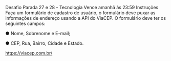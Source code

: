 Desafio Parada 27 e 28 - Tecnologia
Vence amanhã às 23:59
Instruções
Faça um formulário de cadastro de usuário, o formulário deve puxar as informações de endereço usando a API do ViaCEP. O formulário deve ter os seguintes campos:

●  Nome, Sobrenome e E-mail;

●  CEP, Rua, Bairro, Cidade e Estado.

https://viacep.com.br/
